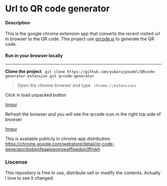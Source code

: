 Url to QR code generator
=================

#### Description
This is the google chrome extension app that converts the recent visited url in browser to the QR code. This project use [qrcode.js](https://davidshimjs.github.io/qrcodejs/) to generate the QR code.

#### Run in your browser locally
-----------------------------------
**Clone the project**
``` git clone https://github.com/yubarajpoudel/QRcode-generator-extension.git qrcode-generator```

> Open the chrome browser and type ``` chrome://extensions```

Click in load unpacked button

[Imgur](https://i.imgur.com/jWGZm0Z.png)

Refresh the browser and you will see the qrcode icon in the right top side of browser

[Imgur](https://i.imgur.com/OJUztSR.png)

This is available publicly in chrome app distribution.
https://chrome.google.com/webstore/detail/qr-code-generator/bobpnfeaaipeomoeaffjpedoiclffmkh

### Liscense
This repository is free to use, distribute sell or modify the contents. Actually i love to see it changed.




